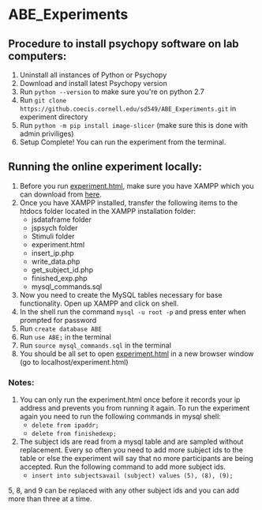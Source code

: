 # ABE_Experiments
## Procedure to install psychopy software on lab computers:
1. Uninstall all instances of Python or Psychopy
2. Download and install latest Psychopy version
3. Run `python --version` to make sure you're on python 2.7
4. Run `git clone https://github.coecis.cornell.edu/sd549/ABE_Experiments.git` in experiment directory
5. Run `python -m pip install image-slicer` (make sure this is done with admin priviliges)
6. Setup Complete! You can run the experiment from the terminal.

## Running the online experiment locally:

1. Before you run [experiment.html](experiment.html), make sure you have XAMPP which you can download from [here](https://www.apachefriends.org/download.html).
2. Once you have XAMPP installed, transfer the following items to the htdocs folder located in the XAMPP installation folder:
    - jsdataframe folder
    - jspsych folder
    - Stimuli folder
    - experiment.html
    - insert_ip.php
    - write_data.php
    - get_subject_id.php
    - finished_exp.php
    - mysql_commands.sql
3. Now you need to create the MySQL tables necessary for base functionality. Open up XAMPP and click on shell.
4. In the shell run the command `mysql -u root -p` and press enter when prompted for password
5. Run `create database ABE`
6. Run `use ABE;` in the terminal
7. Run `source mysql_commands.sql` in the terminal
8. You should be all set to open [experiment.html](experiment.html) in a new browser window (go to localhost/experiment.html)

### Notes:
1. You can only run the experiment.html once before it records your ip address and prevents you from running it again. To run the experiment again you need to run the following commands in mysql shell:
    - `delete from ipaddr;`
    - `delete from finishedexp;`
2. The subject ids are read from a mysql table and are sampled without replacement. Every so often you need to add more subject ids to the table or else the experiment will say that no more participants are being accepted. Run the following command to add more subject ids.
    - `insert into subjectsavail (subject) values (5), (8), (9);`
    
5, 8, and 9 can be replaced with any other subject ids and you can add more than three at a time.
